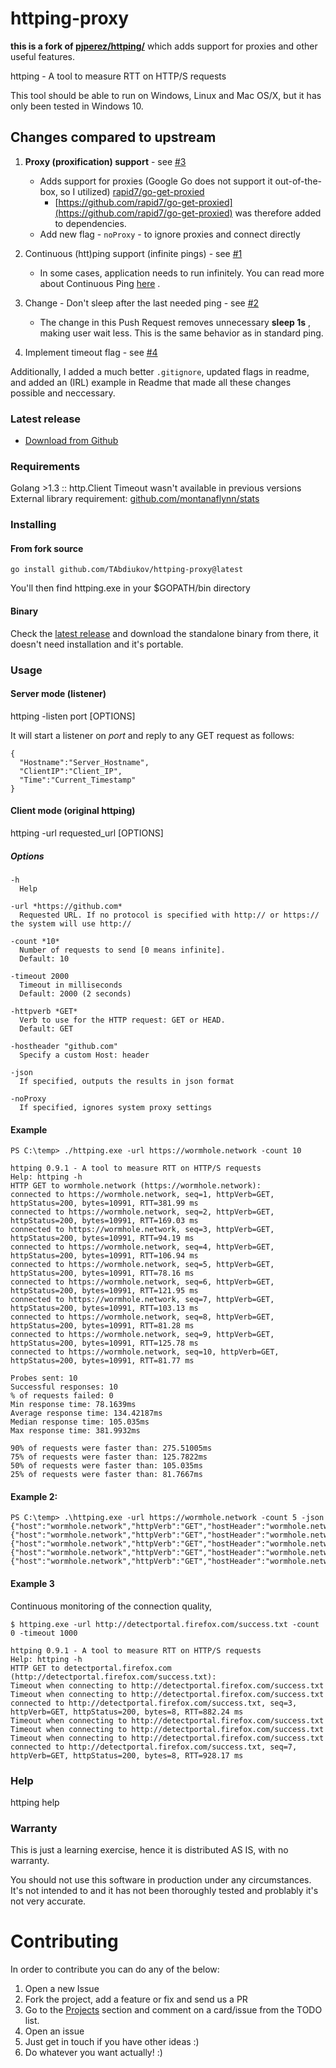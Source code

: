 # httping-proxy

**this is a fork of [pjperez/httping/](https://github.com/pjperez/httping/)** which adds support for proxies and other useful features.

httping - A tool to measure RTT on HTTP/S requests 

This tool should be able to run on Windows, Linux and Mac OS/X, but it has only been tested in Windows 10.

## Changes compared to upstream

1. **Proxy (proxification) support** - see [#3](https://github.com/TAbdiukov/httping-proxy/pull/3)
    * Adds support for proxies (Google Go does not support it out-of-the-box, so I utilized) [rapid7/go-get-proxied](https://github.com/rapid7/go-get-proxied)
        * [https://github.com/rapid7/go-get-proxied](https://github.com/rapid7/go-get-proxied) was therefore added to dependencies.
    * Add new flag - `noProxy` - to ignore proxies and connect directly

2. Continuous (htt)ping support (infinite pings) - see [#1](https://github.com/TAbdiukov/httping-proxy/pull/1) 
    * In some cases, application needs to run infinitely. You can read more about Continuous Ping [here](https://www.ionos.com/digitalguide/server/tools/continuous-ping/) .

3. Change - Don't sleep after the last needed ping - see [#2](https://github.com/TAbdiukov/httping-proxy/pull/2)  
    * The change in this Push Request removes unnecessary **sleep 1s** , making user wait less. This is the same behavior as in standard ping.

4. Implement timeout flag - see [#4](https://github.com/TAbdiukov/httping-proxy/pull/4) 


Additionally, I added a much better `.gitignore`, updated flags in readme, and added an (IRL) example in Readme that made all these changes possible and neccessary.

### Latest release

- [Download from Github](https://github.com/pjperez/httping/releases)

### Requirements
Golang >1.3 ::  http.Client Timeout wasn't available in previous versions    
External library requirement: [github.com/montanaflynn/stats](https://github.com/montanaflynn/stats)

### Installing
#### From **fork** source
```
go install github.com/TAbdiukov/httping-proxy@latest
```

You'll then find httping.exe in your $GOPATH/bin directory

#### Binary
Check the [latest release](https://github.com/pjperez/httping/releases) and download the standalone binary from there, it doesn't need installation and it's portable.

### Usage
#### Server mode (listener)
httping -listen port [OPTIONS]

It will start a listener on *port* and reply to any GET request as follows:

    {
      "Hostname":"Server_Hostname",
      "ClientIP":"Client_IP",
      "Time":"Current_Timestamp"
    }

#### Client mode (original httping)
httping -url requested_url [OPTIONS]

##### Options
```
-h
  Help

-url *https://github.com*
  Requested URL. If no protocol is specified with http:// or https:// the system will use http://

-count *10*
  Number of requests to send [0 means infinite].
  Default: 10

-timeout 2000
  Timeout in milliseconds
  Default: 2000 (2 seconds)

-httpverb *GET*
  Verb to use for the HTTP request: GET or HEAD.
  Default: GET

-hostheader "github.com"
  Specify a custom Host: header

-json
  If specified, outputs the results in json format

-noProxy
  If specified, ignores system proxy settings
```

#### Example

```
PS C:\temp> ./httping.exe -url https://wormhole.network -count 10

httping 0.9.1 - A tool to measure RTT on HTTP/S requests
Help: httping -h
HTTP GET to wormhole.network (https://wormhole.network):
connected to https://wormhole.network, seq=1, httpVerb=GET, httpStatus=200, bytes=10991, RTT=381.99 ms
connected to https://wormhole.network, seq=2, httpVerb=GET, httpStatus=200, bytes=10991, RTT=169.03 ms
connected to https://wormhole.network, seq=3, httpVerb=GET, httpStatus=200, bytes=10991, RTT=94.19 ms
connected to https://wormhole.network, seq=4, httpVerb=GET, httpStatus=200, bytes=10991, RTT=106.94 ms
connected to https://wormhole.network, seq=5, httpVerb=GET, httpStatus=200, bytes=10991, RTT=78.16 ms
connected to https://wormhole.network, seq=6, httpVerb=GET, httpStatus=200, bytes=10991, RTT=121.95 ms
connected to https://wormhole.network, seq=7, httpVerb=GET, httpStatus=200, bytes=10991, RTT=103.13 ms
connected to https://wormhole.network, seq=8, httpVerb=GET, httpStatus=200, bytes=10991, RTT=81.28 ms
connected to https://wormhole.network, seq=9, httpVerb=GET, httpStatus=200, bytes=10991, RTT=125.78 ms
connected to https://wormhole.network, seq=10, httpVerb=GET, httpStatus=200, bytes=10991, RTT=81.77 ms

Probes sent: 10
Successful responses: 10
% of requests failed: 0
Min response time: 78.1639ms
Average response time: 134.42187ms
Median response time: 105.035ms
Max response time: 381.9932ms

90% of requests were faster than: 275.51005ms
75% of requests were faster than: 125.7822ms
50% of requests were faster than: 105.035ms
25% of requests were faster than: 81.7667ms
```

#### Example 2:

```
PS C:\temp> .\httping.exe -url https://wormhole.network -count 5 -json
{"host":"wormhole.network","httpVerb":"GET","hostHeader":"wormhole.network","seq":1,"httpStatus":200,"bytes":10991,"rtt":415.5466}
{"host":"wormhole.network","httpVerb":"GET","hostHeader":"wormhole.network","seq":2,"httpStatus":200,"bytes":10991,"rtt":120.0931}
{"host":"wormhole.network","httpVerb":"GET","hostHeader":"wormhole.network","seq":3,"httpStatus":200,"bytes":10991,"rtt":75.6925}
{"host":"wormhole.network","httpVerb":"GET","hostHeader":"wormhole.network","seq":4,"httpStatus":200,"bytes":10991,"rtt":121.3327}
{"host":"wormhole.network","httpVerb":"GET","hostHeader":"wormhole.network","seq":5,"httpStatus":200,"bytes":10991,"rtt":71.4523}
```

#### Example 3

Continuous monitoring of the connection quality,  
```
$ httping.exe -url http://detectportal.firefox.com/success.txt -count 0 -timeout 1000

httping 0.9.1 - A tool to measure RTT on HTTP/S requests
Help: httping -h
HTTP GET to detectportal.firefox.com (http://detectportal.firefox.com/success.txt):
Timeout when connecting to http://detectportal.firefox.com/success.txt
Timeout when connecting to http://detectportal.firefox.com/success.txt
connected to http://detectportal.firefox.com/success.txt, seq=3, httpVerb=GET, httpStatus=200, bytes=8, RTT=882.24 ms
Timeout when connecting to http://detectportal.firefox.com/success.txt
Timeout when connecting to http://detectportal.firefox.com/success.txt
Timeout when connecting to http://detectportal.firefox.com/success.txt
connected to http://detectportal.firefox.com/success.txt, seq=7, httpVerb=GET, httpStatus=200, bytes=8, RTT=928.17 ms
```

### Help
httping help

### Warranty
This is just a learning exercise, hence it is distributed AS IS, with no warranty.

You should not use this software in production under any circumstances. It's not intended to and it has not been thoroughly tested and problably it's not very accurate.

# Contributing

In order to contribute you can do any of the below:

1. Open a new Issue
2. Fork the project, add a feature or fix and send us a PR
3. Go to the [Projects](https://github.com/pjperez/httping/projects) section and comment on a card/issue from the TODO list.
4. Open an issue
5. Just get in touch if you have other ideas :)
6. Do whatever you want actually! :)
